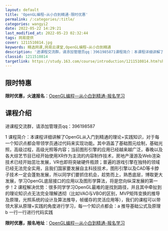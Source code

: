 ```yaml
---
layout: default
title: 'OpenGL编程—从小白到精通-限时优惠'
permalink: /:categories/:title/
categories: wangyi2
date: 2022-05-22 14:29:21
last_modified_at: 2022-05-23 02:32:44
tags: 网易提供
cover: 1211510814.jpg
keywords: 精选网课,网易云课堂,OpenGL编程—从小白到精通
description: '进课程交流群，请添加管理员qq：3961985871课程简介：本课程详细讲解了OpenGL从入门到精通的理论+实践知识，'
classid: 1211510814
targetlink: https://study.163.com/course/introduction/1211510814.htm?share=1&shareId=1025206652&utm_campaign=share&utm_medium=iphoneShare&utm_source=&utm_u=1025206652
---
```


## 限时特惠

**限时优惠，火速报名**：[OpenGL编程—从小白到精通-报名学习](https://study.163.com/course/introduction/1211510814.htm?share=1&shareId=1025206652&utm_campaign=share&utm_medium=iphoneShare&utm_source=&utm_u=1025206652)

## 课程介绍

进课程交流群，请添加管理员qq：396198587

1 课程简介：本课程详细讲解了OpenGL从入门到精通的理论+实践知识，对于每一个知识点都会带领学员通过代码来实现功能。其中涵盖了基础图元绘制，基础光照，高级过程，高级光照等内容；当前图形引擎的应用已经越来越广泛，春晚以及各大综艺节目已经开始使用XR作为主流的内容制作技术，房地产漫游及Web渲染技术已经开始茁壮发展，VR也即将突破硬件瓶颈；普遍的游戏引擎在独特的领域已经无法完全实用，且我们国家要发展自主科技技术，图形引擎以及CAD等卡脖子技术一定会蓬勃发展，所以同学们要抓住机会，趁势而上，熟悉底层，博取更大发展，学习OpenGL底层接口的应用以及图形学算法，将是您向纵深发展的第一步！2 课程解决优势：很多同学学习OpenGL最难的是找到路径，并且其中牵扯到的理论知识点无法完全理解透彻（比如VAO与VBO的区别，MVP矩阵变换的推导及原理，光照系统的设计及算法推导，帧缓存的灵活应用等），我们的课程可以带领大家从原理+实践的角度进行学习，每一个知识点都会：a 推导基础公式及原理 b 一行一行进行代码实践

**限时优惠，报名地址**：[OpenGL编程—从小白到精通-报名学习](https://study.163.com/course/introduction/1211510814.htm?share=1&shareId=1025206652&utm_campaign=share&utm_medium=iphoneShare&utm_source=&utm_u=1025206652)

